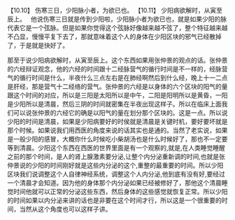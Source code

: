 【10.10】  伤寒三日，少阳脉小者，为欲已也。
【10.11】  少阳病欲解时，从寅至辰上。
 
他说伤寒三日就是传到少阳啦，少阳脉小者为欲已也，就是如果少阳的脉代表它是一个弦脉。但是如果你觉得这个弦脉好像越来越不弦了，整个特征越来越不凸显，慢慢平复下去了，那就意味着这个人的身体在少阳区块的邪气已经散掉了，于是就是快好了。

那至于说少阳病欲解时，从寅至辰上。这个东西如果用张仲景的观点的话。张仲景的六经辩证观念，他的六经的时间跟十二经脉营气的循行时间是不一样的，经脉营气的循行时间是什么，半夜什么三点左右是在肺经啊然后到什么经，晚上十一二点是肝经，那是营气十二经络的营气。张仲景的六经是以身体的六个区块的阳气的量跟这个时间的对应，所以是三阳是太阳所以是中午，二阳是阳明所以是黄昏，一阳是少阳所以是清晨，然后三阴的时间就密集在半夜出现这样子。所以在临床上面我们可以说张仲景的六经它的确是以阳气的量在划分那个区块的。这是一点。所以说少阳的时间是清晨，如果是少阳病要好的时侯就是清晨是关键时机，要好要坏就是那个时候。如果说我们用西医的角度来说的话其实也是通的。当然了老实说，如果是一般少阳的感冒，大概你什么时候吃小柴胡汤也是什么时候好了，那也不一定要等到清晨。少阳这个东西在西医的世界里面是有一个观察的,就是,在人类睡觉睡醒之前的那个时间，是人的肾上腺激素要分泌,让整个内分泌重新调的时间,也就是张仲景说的少阳的时间刚好就是这些内分泌的这个,重整的最重要的时间。所以少阳区块我们说调整这个人自律神经系统，调整这个人内分泌,他到底有没有好,要经过一个清晨才会知道。因为他的身体那个内分泌如果已经被修好了，那他这个清晨睡觉时间他就可以正常的分泌这些东西，然后身体的这些感觉就恢复正常。所以少阳的时间如果以内分泌来讲的话也是非要在这个时间才行，所以这是一个很重要的时间，当然从这个角度也可以这样子讲。
